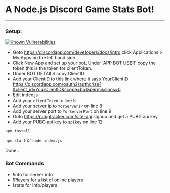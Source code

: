 # A Node.js Discord Game Stats Bot!
-------------

### Setup:
[![Known Vulnerabilities](https://snyk.io/test/github/nrpatten/node-gamebot/badge.svg)](https://snyk.io/test/github/nrpatten/node-gamebot)

* Goto https://discordapp.com/developers/docs/intro click Applications > My Apps on the left hand side.
 * Click New App and set up your bot, Under 'APP BOT USER' copy the token this is the token for clientToken.
 * Under BOT DETAILS copy ClientID
 * Add your ClientID to this link where it says YourClientID https://discordapp.com/oauth2/authorize?&client_id=YourClientID&scope=bot&permissions=0
 * Edit index.js
 * Add your `clientToken` to line 5
 * Add your server ip to `YorServerIP` on line 8
 * Add your server port to `YorServerPort` on line 9
 * Goto https://pubgtracker.com/site-api signup and get a PUBG api key.
 * Add your PUBG api key to `apikey` on line 12

`npm install`

`npm start` or `node index.js`

Done..

### Bot Commands

* !info for server info
* !Players for a list of online players
* !stats for info/players